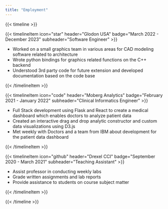 ```yaml
---
title: "Employment"
---
```


{{< timeline >}}

{{< timelineItem icon="star" header="Glodon USA" badge="March 2022 - December 2023" subheader="Software Engineer" >}}
<ul>
  <li>Worked on a small graphics team in various areas for CAD modeling software related to architecture</li>
  <li>Wrote python bindings for graphics related functions on the C++ backend</li>
  <li>Understood 3rd party code for future extension and developed documentation based on the code base</li>
</ul>
{{< /timelineItem >}}


{{< timelineItem icon="code" header="Moberg Analytics" badge="February 2021 - January 2022" subheader="Clinical Informatics Engineer" >}}
<ul>
  <li>Full Stack development using Flask and React to create a medical dashboard which enables doctors to analyze patient data</li>
  <li>Created an interactive drag and drop analytic constructor and custom data visualizations using D3.js</li>
  <li>Met weekly with Doctors and a team from IBM about development for the patient data dashboard</li>
</ul>
{{< /timelineItem >}}

{{< timelineItem icon="github" header="Drexel CCI" badge="September 2020 - March 2021" subheader="Teaching Assistant" >}}
<ul>
  <li>Assist professor in conducting weekly labs</li>
  <li>Grade written assignments and lab reports</li>
  <li>Provide assistance to students on course subject matter</li>
</ul>
{{< /timelineItem >}}

{{< /timeline >}}
